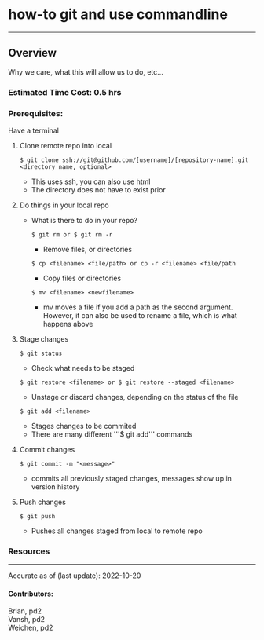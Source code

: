 # how-to git and use commandline
---
## Overview
Why we care, what this will allow us to do, etc...

### Estimated Time Cost: 0.5 hrs 

### Prerequisites:

Have a terminal

1. Clone remote repo into local
    
    ```
    $ git clone ssh://git@github.com/[username]/[repository-name].git <directory name, optional>
    ```
    - This uses ssh, you can also use html
    - The directory does not have to exist prior
2. Do things in your local repo
    - What is there to do in your repo?
        
        ```
        $ git rm or $ git rm -r
        ```
        - Remove files, or directories
        
        ```
        $ cp <filename> <file/path> or cp -r <filename> <file/path
        ```
        - Copy files or directories
        
        ```
        $ mv <filename> <newfilename>
        ```
        - mv moves a file if you add a path as the second argument. However, it can also be used to rename a file, which is what happens above 
3. Stage changes
    
    ```
    $ git status
    ```
    - Check what needs to be staged
    
    ```
    $ git restore <filename> or $ git restore --staged <filename>
    ```
    - Unstage or discard changes, depending on the status of the file
    
    ```
    $ git add <filename>
    ```
    - Stages changes to be commited 
    - There are many different '''$ git add''' commands
4. Commit changes
    
    ```
    $ git commit -m "<message>"
    ```
    - commits all previously staged changes, messages show up in version history
5. Push changes
    
    ```
    $ git push
    ```
    - Pushes all changes staged from local to remote repo


### Resources

---

Accurate as of (last update): 2022-10-20

#### Contributors:  
Brian, pd2  
Vansh, pd2  
Weichen, pd2

